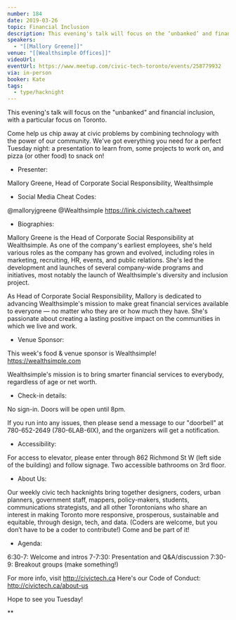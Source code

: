 ```yaml
---
number: 184
date: 2019-03-26
topic: Financial Inclusion
description: This evening's talk will focus on the ‘unbanked’ and financial inclusion, with a particular focus on Toronto.
speakers:
  - "[[Mallory Greene]]"
venue: "[[Wealthsimple Offices]]"
videoUrl: 
eventUrl: https://www.meetup.com/civic-tech-toronto/events/258779932
via: in-person
booker: Kate
tags:
  - type/hacknight
---
```


This evening's talk will focus on the "unbanked" and financial inclusion, with a particular focus on Toronto.

Come help us chip away at civic problems by combining technology with the power of our community. We've got everything you need for a perfect Tuesday night: a presentation to learn from, some projects to work on, and pizza (or other food) to snack on!

+ Presenter:

Mallory Greene, Head of Corporate Social Responsibility, Wealthsimple

+ Social Media Cheat Codes:

@malloryjgreene @Wealthsimple https://link.civictech.ca/tweet

+ Biographies:

Mallory Greene is the Head of Corporate Social Responsibility at Wealthsimple. As one of the company's earliest employees, she's held various roles as the company has grown and evolved, including roles in marketing, recruiting, HR, events, and public relations. She's led the development and launches of several company-wide programs and initiatives, most notably the launch of Wealthsimple's diversity and inclusion project.

As Head of Corporate Social Responsibility, Mallory is dedicated to advancing Wealthsimple's mission to make great financial services available to everyone — no matter who they are or how much they have. She's passionate about creating a lasting positive impact on the communities in which we live and work.

+ Venue Sponsor:

This week's food & venue sponsor is Wealthsimple! https://wealthsimple.com

Wealthsimple's mission is to bring smarter financial services to everybody, regardless of age or net worth.

+ Check-in details:

No sign-in. Doors will be open until 8pm.

If you run into any issues, then please send a message to our "doorbell" at 780-652-2649 (780-6LAB-6IX), and the organizers will get a notification.

+ Accessibility:

For access to elevator, please enter through 862 Richmond St W (left side of the building) and follow signage. Two accessible bathrooms on 3rd floor.

+ About Us:

Our weekly civic tech hacknights bring together designers, coders, urban planners, government staff, mappers, policy-makers, students, communications strategists, and all other Torontonians who share an interest in making Toronto more responsive, prosperous, sustainable and equitable, through design, tech, and data. (Coders are welcome, but you don’t have to be a coder to contribute!) Come and be part of it!

+ Agenda:

6:30-7: Welcome and intros
7-7:30: Presentation and Q&A/discussion
7:30-9: Breakout groups (make something!)

For more info, visit http://civictech.ca
Here's our Code of Conduct: http://civictech.ca/about-us

Hope to see you Tuesday!

**